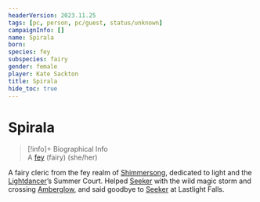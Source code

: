 ```yaml
---
headerVersion: 2023.11.25
tags: [pc, person, pc/guest, status/unknown]
campaignInfo: []
name: Spirala
born:
species: fey
subspecies: fairy
gender: female
player: Kate Sackton
title: Spirala
hide_toc: true
---
```

# Spirala
>[!info]+ Biographical Info  
> A [fey](<../../../../species/children-of-the-divine/fey/fey.md>) (fairy) (she/her)

A fairy cleric from the fey realm of [Shimmersong](<../../../../cosmology/multiverse/echo-realms/feywild/shimmersong.md>), dedicated to light and the [Lightdancer](<../../../extraplanar-powers/lightdancer.md>)’s Summer Court. Helped [Seeker](<../seeker.md>) with the wild magic storm and crossing [Amberglow](<../../../../cosmology/multiverse/echo-realms/feywild/amberglow.md>), and said goodbye to [Seeker](<../seeker.md>) at Lastlight Falls.
